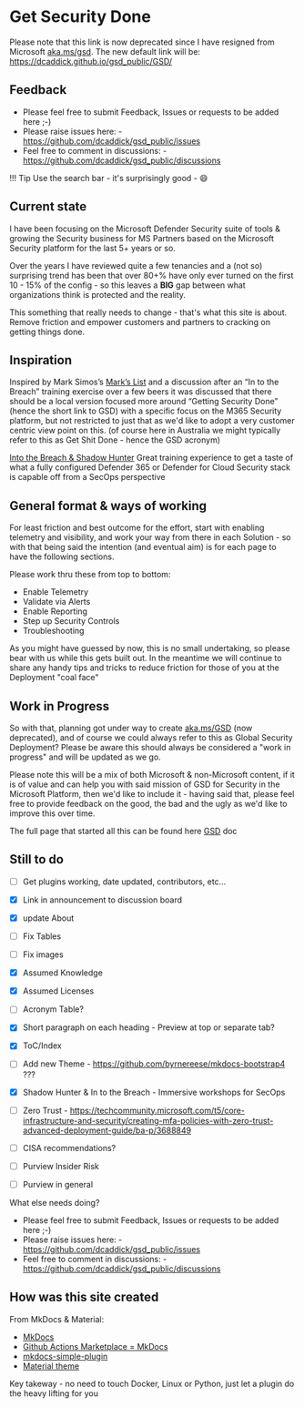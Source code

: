 # Get Security Done
Please note that this link is now deprecated since I have resigned from Microsoft
[aka.ms/gsd](https://aka.ms/GSD).
The new default link will be: <https://dcaddick.github.io/gsd_public/GSD/>

## **Feedback**

-   Please feel free to submit Feedback, Issues or requests to be added here ;-)
-   Please raise issues here: - <https://github.com/dcaddick/gsd_public/issues>
-   Feel free to comment in discussions: - <https://github.com/dcaddick/gsd_public/discussions>

!!! Tip
    Use the search bar - it's surprisingly good - :smile:

## **Current state**
I have been focusing on the Microsoft Defender Security suite of tools & growing the Security business for MS Partners based on the Microsoft Security platform for the last 5+ years or so.

Over the years I have reviewed quite a few tenancies and a (not so) surprising trend has been that over 80+% have only ever turned on the first 10 - 15% of the config - so this leaves a **BIG** gap between what organizations think is protected and the reality.

This something that really needs to change - that's what this site is about.
Remove friction and empower customers and partners to cracking on getting things done. 

## **Inspiration**
Inspired by Mark Simos’s [Mark’s List](https://aka.ms/markslist) and a discussion after an “In to the Breach” training exercise over a few beers it was discussed that there should be a local version focused more around “Getting Security Done” (hence the short link to GSD) with a specific focus on the M365 Security platform, but not restricted to just that as we'd like to adopt a very customer centric view point on this. (of course here in Australia we might typically refer to this as Get Shit Done - hence the GSD acronym)

[Into the Breach & Shadow Hunter](<https://www.microsoft.com/en-gb/events/microsoft-immersion-workshops/#security>)
Great training experience to get a taste of what a fully configured Defender 365 or Defender for Cloud Security stack is capable off from a SecOps perspective

## **General format & ways of working**
For least friction and best outcome for the effort, start with enabling telemetry and visibility, and work your way from there in each Solution - so with that being said the intention (and eventual aim) is for each page to have the following sections. 

Please work thru these from top to bottom:

-   Enable Telemetry
-   Validate via Alerts
-   Enable Reporting
-   Step up Security Controls
-   Troubleshooting  

As you might have guessed by now, this is no small undertaking, so please bear with us while this gets built out. In the meantime we will continue to share any handy tips and tricks to reduce friction for those of you at the Deployment "coal face"

## **Work in Progress**
So with that, planning got under way to create [aka.ms/GSD](https://aka.ms/GSD) (now deprecated), and of course we could always refer to this as Global Security Deployment? Please be aware this should always be considered a "work in progress" and will be updated as we go.

Please note this will be a mix of both Microsoft & non-Microsoft content, if it is of value and can help you with said mission of GSD for Security in the Microsoft Platform, then we'd like to include it - having said that, please feel free to provide feedback on the good, the bad and the ugly as we'd like to improve this over time.

The full page that started all this can be found here [GSD](./GSD.md) doc

## **Still to do**

- [ ] Get plugins working, date updated, contributors, etc...
- [x] Link in announcement to discussion board
- [x] update About
- [ ] Fix Tables
- [ ] Fix images
- [x] Assumed Knowledge
- [x] Assumed Licenses
- [ ] Acronym Table?
- [x] Short paragraph on each heading - Preview at top or separate tab?
- [x] ToC/Index
- [ ] Add new Theme - https://github.com/byrnereese/mkdocs-bootstrap4  ???
- [x] Shadow Hunter & In to the Breach - Immersive workshops for SecOps
- [ ] Zero Trust - <https://techcommunity.microsoft.com/t5/core-infrastructure-and-security/creating-mfa-policies-with-zero-trust-advanced-deployment-guide/ba-p/3688849>
- [ ] CISA recommendations?
- [ ] Purview Insider Risk
- [ ] Purview in general


What else needs doing?

-   Please feel free to submit Feedback, Issues or requests to be added here ;-)
-   Please raise issues here: - <https://github.com/dcaddick/gsd_public/issues>
-   Feel free to comment in discussions: - <https://github.com/dcaddick/gsd_public/discussions>

## **How was this site created**
From MkDocs & Material:

-   [MkDocs](<https://www.mkdocs.org/>)
-   [Github Actions Marketplace = MkDocs](<https://github.com/marketplace?category=&query=mkdocs+sort%3Apopularity-desc&type=actions&verification=>)
-   [mkdocs-simple-plugin](<https://www.althack.dev/mkdocs-simple-plugin/v2.1.3/mkdocs_simple_plugin/plugin/>)
-   [Material theme](<https://squidfunk.github.io/mkdocs-material/getting-started/>)

Key takeway - no need to touch Docker, Linux or Python, just let a plugin do the heavy lifting for you